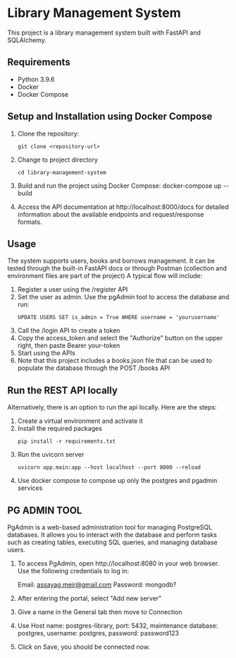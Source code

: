 # Library Management System

This project is a library management system built with FastAPI and SQLAlchemy.

## Requirements

- Python 3.9.6
- Docker
- Docker Compose


## Setup and Installation using Docker Compose

1. Clone the repository:

   ```shell
   git clone <repository-url>

2. Change to project directory
    ```shell
    cd library-management-system

3. Build and run the project using Docker Compose:
    docker-compose up --build

4. Access the API documentation at http://localhost:8000/docs for detailed information about the available endpoints and request/response formats.


## Usage
The system supports users, books and borrows management.
It can be tested through the built-in FastAPI docs or through Postman (collection and environment files are part of the project)
A typical flow will include:
1. Register a user using the /register API
2. Set the user as admin. Use the pgAdmin tool to access the database and run:
    ```shell
    UPDATE USERS SET is_admin = True WHERE username = 'yourusername'
3. Call the /login API to create a token
4. Copy the access_token and select the "Authorize" button on the upper right, then paste Bearer your-token
5. Start using the APIs
6. Note that this project includes a books.json file that can be used to populate the database through the POST /books API

## Run the REST API locally
Alternatively, there is an option to run the api locally.
Here are the steps:
1. Create a virtual environment and activate it
2. Install the required packages
    ```shell
    pip install -r requirements.txt
3. Run the uvicorn server
    ```shell
    uvicorn app.main:app --host localhost --port 8000 --reload
4. Use docker compose to compose up only the postgres and pgadmin services


## PG ADMIN TOOL
PgAdmin is a web-based administration tool for managing PostgreSQL databases. It allows you to interact with the database and perform tasks such as creating tables, executing SQL queries, and managing database users.

1. To access PgAdmin, open http://localhost:8080 in your web browser. Use the following credentials to log in:

    Email: assayag.meir@gmail.com
    Password: mongodb?

2. After entering the portal, select "Add new server"
3. Give a name in the General tab then move to Connection
4. Use Host name: postgres-library, port: 5432, maintenance database: postgres, username: postgres, password: password123
5. Click on Save, you should be connected now.